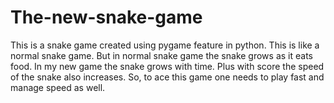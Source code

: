 # The-new-snake-game
This is a snake game created using pygame feature in python. This is like a normal snake game. But in normal snake game the snake grows as it eats food. In my new game the snake grows with time. Plus with score the speed of the snake also increases. So, to ace this game one needs to play fast and manage speed as well. 
